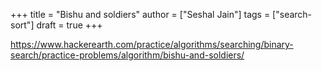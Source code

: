 +++
title = "Bishu and soldiers"
author = ["Seshal Jain"]
tags = ["search-sort"]
draft = true
+++

<https://www.hackerearth.com/practice/algorithms/searching/binary-search/practice-problems/algorithm/bishu-and-soldiers/>

